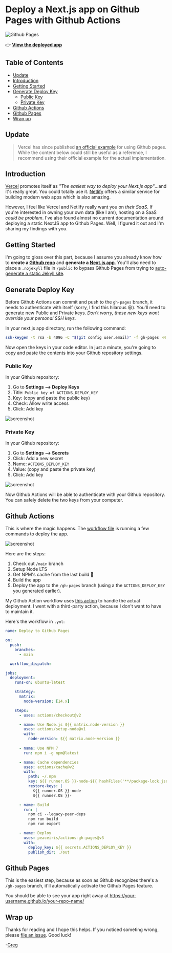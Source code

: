 # Deploy a Next.js app on Github Pages with Github Actions <!-- omit in toc -->

![Github Pages](https://github.com/gregrickaby/nextjs-github-pages/workflows/github%20pages/badge.svg)

👉 **[View the deployed app](https://gregrickaby.github.io/nextjs-github-pages/)**

## Table of Contents

- [Update](#update)
- [Introduction](#introduction)
- [Getting Started](#getting-started)
- [Generate Deploy Key](#generate-deploy-key)
  - [Public Key](#public-key)
  - [Private Key](#private-key)
- [Github Actions](#github-actions)
- [Github Pages](#github-pages)
- [Wrap up](#wrap-up)

## Update

> Vercel has since published [an official example](https://github.com/vercel/next.js/tree/canary/examples/gh-pages) for using Github pages. While the content below could still be useful as a reference, I recommend using their official example for the actual implementation.

## Introduction

[Vercel](https://vercel.com/) promotes itself as _"The easiest way to deploy your Next.js app"_...and it's really great. You could totally use it. [Netlify](https://www.netlify.com/) offers a similar service for building modern web apps which is also amazing.

However, I feel like Vercel and Netlify really want you on _their SaaS_. If you're interested in owning your own data (like I am), hosting on a SaaS _could be problem_. I've also found almost no current documentation around deploying a static NextJS app to Github Pages. Well, I figured it out and I'm sharing my findings with you.

## Getting Started

I'm going to gloss over this part, because I assume you already know how to **create a [Github repo](https://help.github.com/en/github/getting-started-with-github/create-a-repo)** and **generate a [Next.js app](https://nextjs.org/docs/getting-started#setup)**. You'll also need to place a `.nojekyll` file in `/public` to bypass Github Pages from trying to [auto-generate a static Jekyll site](https://github.blog/2009-12-29-bypassing-jekyll-on-github-pages/).

## Generate Deploy Key

Before Github Actions can commit and push to the `gh-pages` branch, it needs to authenticate with itself (sorry, I find this hilarous 😆). You'll need to generate new Public and Private keys. _Don't worry, these new keys wont override your personal SSH keys._

In your next.js app directory, run the following command:

```bash
ssh-keygen -t rsa -b 4096 -C "$(git config user.email)" -f gh-pages -N ""
```

Now open the keys in your code editor. In just a minute, you're going to copy and paste the contents into your Github repository settings.

### Public Key

In your Github repository:

1. Go to **Settings --> Deploy Keys**
2. Title: `Public key of ACTIONS_DEPLOY_KEY`
3. Key: (copy and paste the public key)
4. Check: Allow write access
5. Click: Add key

![screenshot](https://dl.dropbox.com/s/f07paydl30xgz3i/Screenshot%202020-03-21%2010.00.52.png?dl=0)

### Private Key

In your Github repository:

1. Go to **Settings --> Secrets**
2. Click: Add a new secret
3. Name: `ACTIONS_DEPLOY_KEY`
4. Value: (copy and paste the private key)
5. Click: Add key

![screenshot](https://dl.dropbox.com/s/i64avq115i4qugi/Screenshot%202020-03-21%2010.02.25.png?dl=0)

Now Github Actions will be able to authenticate with your Github repository. You can safely delete the two keys from your computer.

## Github Actions

This is where the magic happens. The [workflow file](https://github.com/gregrickaby/nextjs-github-pages/blob/main/.github/workflows/deploy.yml) is running a few commands to deploy the app.

![screenshot](https://dl.dropbox.com/s/expkrrcgono8zo8/Screen%20Shot%202021-06-04%20at%2009.35.37.png?dl=0)

Here are the steps:

1. Check out `/main` branch
2. Setup Node LTS
3. Get NPM's cache from the last build 🚀
4. Build the app
5. Deploy the app to the `/gh-pages` branch (using a the `ACTIONS_DEPLOY_KEY` you generated earlier).

My Github Action workflow uses [this action](https://github.com/peaceiris/actions-gh-pages) to handle the actual deployment. I went with a third-party action, because I don't want to have to maintain it.

Here's the workflow in `.yml`:

```yml
name: Deploy to Github Pages

on:
  push:
    branches:
      - main

  workflow_dispatch:

jobs:
  deployment:
    runs-on: ubuntu-latest

    strategy:
      matrix:
        node-version: [14.x]

    steps:
      - uses: actions/checkout@v2

      - name: Use Node.js ${{ matrix.node-version }}
        uses: actions/setup-node@v1
        with:
          node-version: ${{ matrix.node-version }}
          
      - name: Use NPM 7
        run: npm i -g npm@latest

      - name: Cache dependencies
        uses: actions/cache@v2
        with:
          path: ~/.npm
          key: ${{ runner.OS }}-node-${{ hashFiles('**/package-lock.json') }}
          restore-keys: |
            ${{ runner.OS }}-node-
            ${{ runner.OS }}-

      - name: Build
        run: |
          npm ci --legacy-peer-deps
          npm run build
          npm run export

      - name: Deploy
        uses: peaceiris/actions-gh-pages@v3
        with:
          deploy_key: ${{ secrets.ACTIONS_DEPLOY_KEY }}
          publish_dir: ./out
```

## Github Pages

This is the easiest step, because as soon as Github recognizes there's a `/gh-pages` branch, it'll automatically activate the Github Pages feature.

You should be able to see your app right away at <https://your-username.github.io/your-repo-name/>

## Wrap up

Thanks for reading and I hope this helps. If you noticed someting wrong, please [file an issue](https://github.com/gregrickaby/nextjs-github-pages/issues). Good luck!

-[Greg](https://twitter.com/GregRickaby)
